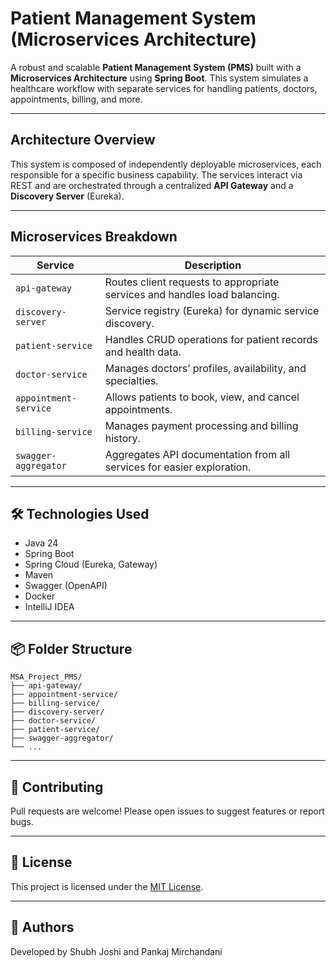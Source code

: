 
# Patient Management System (Microservices Architecture)

A robust and scalable **Patient Management System (PMS)** built with a **Microservices Architecture** using **Spring Boot**. This system simulates a healthcare workflow with separate services for handling patients, doctors, appointments, billing, and more.

---

## Architecture Overview

This system is composed of independently deployable microservices, each responsible for a specific business capability. The services interact via REST and are orchestrated through a centralized **API Gateway** and a **Discovery Server** (Eureka).

---

## Microservices Breakdown

| Service               | Description                                                                 |
|-----------------------|-----------------------------------------------------------------------------|
| `api-gateway`         | Routes client requests to appropriate services and handles load balancing. |
| `discovery-server`    | Service registry (Eureka) for dynamic service discovery.                    |
| `patient-service`     | Handles CRUD operations for patient records and health data.               |
| `doctor-service`      | Manages doctors’ profiles, availability, and specialties.                  |
| `appointment-service` | Allows patients to book, view, and cancel appointments.                    |
| `billing-service`     | Manages payment processing and billing history.                            |
| `swagger-aggregator`  | Aggregates API documentation from all services for easier exploration.     |

---

## 🛠️ Technologies Used

- Java 24
- Spring Boot
- Spring Cloud (Eureka, Gateway)
- Maven
- Swagger (OpenAPI)
- Docker 
- IntelliJ IDEA 

---


## 📦 Folder Structure

```
MSA_Project_PMS/
├── api-gateway/
├── appointment-service/
├── billing-service/
├── discovery-server/
├── doctor-service/
├── patient-service/
├── swagger-aggregator/
└── ...
```

---

## 🤝 Contributing

Pull requests are welcome! Please open issues to suggest features or report bugs.

---

## 📄 License

This project is licensed under the [MIT License](LICENSE).

---

## 👤 Authors

Developed by Shubh Joshi and Pankaj Mirchandani
